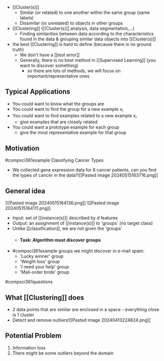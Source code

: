 - [[Cluster(s)]]
	- Similar (or related) to one another within the same group (same labels)
	- Dissimilar (or unrelated) to objects in other groups
- [[Clustering]] ([[Cluster(s)]] analysis, data segmentation,...)
	- Finding similarities between data according to the characteristics found in the data & grouping similar data objects into [[Cluster(s)]]
- the best [[Clustering]] is hard to define (because there is no ground truth)
	- We don't have a [[test error]]
	- Generally, there is no best method in [[Supervised Learning]] (you want to discover something)
		- so there are lots of methods, we will focus on important/representative ones
## Typical Applications
- You could want to know what the groups are
- You could want to find the group for a new example $x_i$
- You could want to find examples related to a new example $x_i$
	- give examples that are closely related
- You could want a prototype example for each group
	- give the most representative example for that group
## Motivation
#compsci361example Classifying Cancer Types
- We collected gene expression data for 8 cancer patients, can you find the types of cancer in the data?![[Pasted image 20240515163716.png]]
## General idea
![[Pasted image 20240515164136.png]]
![[Pasted image 20240515164111.png]]
- Input: set of [[instance(s)]] described by $d$ features
- Output: an assignment of [[instance(s)]] to 'groups' (no target class)
- Unlike [[classification]], we are not given the 'groups'
	- #### Task: Algorithm must discover groups
- #compsci361example groups we might discover in e-mail spam:
	- 'Lucky winner' group
	- 'Weight loss' group
	- 'I need your help' group
	- 'Mail-order bride' group

#compsci361questions 
## What [[Clustering]] does
- 2 data points that are similar are enclosed in a space - everything close is 1 cluster
- Detect and remove outliers![[Pasted image 20240413224824.png]]
## Potential Problem
1. Information loss
2. There might be some outliers beyond the domain